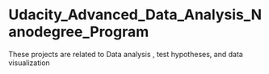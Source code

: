 # Udacity_Advanced_Data_Analysis_Nanodegree_Program
These projects are related to Data analysis , test hypotheses, and data visualization  
